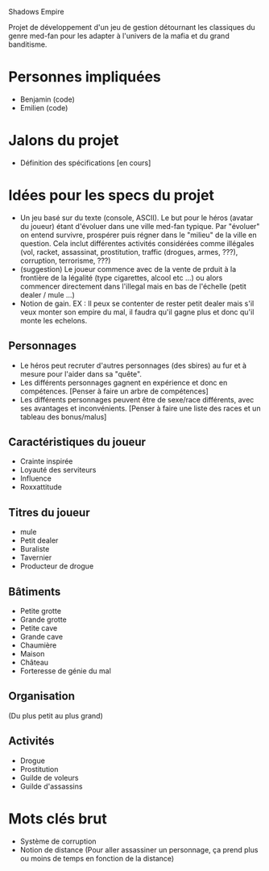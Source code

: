 Shadows Empire

Projet de développement d'un jeu de gestion détournant les classiques du genre med-fan pour les adapter à l'univers de la mafia et du grand banditisme.

# Personnes impliquées #
- Benjamin (code)
- Emilien (code)

# Jalons du projet #
- Définition des spécifications [en cours]

# Idées pour les specs du projet #
- Un jeu basé sur du texte (console, ASCII). Le but pour le héros (avatar du joueur) étant d'évoluer dans une ville med-fan typique. Par "évoluer" on entend survivre, prospérer puis régner dans le "milieu" de la ville en question. Cela inclut différentes activités considérées comme illégales (vol, racket, assassinat, prostitution, traffic (drogues, armes, ???), corruption, terrorisme, ???)
- (suggestion) Le joueur commence avec de la vente de prduit à la frontière de la légalité (type cigarettes, alcool etc ...) ou alors commencer directement dans l'illegal mais en bas de l'échelle (petit dealer / mule ...)
- Notion de gain. EX : Il peux se contenter de rester petit dealer mais s'il veux monter son empire du mal, il faudra qu'il gagne plus et donc qu'il monte les echelons.

## Personnages ##
- Le héros peut recruter d'autres personnages (des sbires) au fur et à mesure pour l'aider dans sa "quête".
- Les différents personnages gagnent en expérience et donc en compétences. [Penser à faire un arbre de compétences]
- Les différents personnages peuvent être de sexe/race différents, avec ses avantages et inconvénients. [Penser à faire une liste des races et un tableau des bonus/malus]

## Caractéristiques du joueur ##
- Crainte inspirée
- Loyauté des serviteurs
- Influence
- Roxxattitude

## Titres du joueur ##
- mule
- Petit dealer 
- Buraliste
- Tavernier
- Producteur de drogue

## Bâtiments ##
- Petite grotte
- Grande grotte
- Petite cave
- Grande cave
- Chaumière
- Maison
- Château
- Forteresse de génie du mal

## Organisation ##
(Du plus petit au plus grand)

## Activités ##
- Drogue
- Prostitution
- Guilde de voleurs
- Guilde d'assassins

# Mots clés brut #
- Système de corruption
- Notion de distance (Pour aller assassiner un personnage, ça prend plus ou moins de temps en fonction de la distance)


